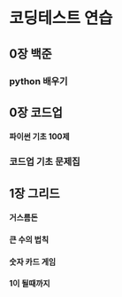 # 코딩테스트 연습


## 0장 백준

### python 배우기


## 0장 코드업

#### 파이썬 기초 100제

### 코드업 기초 문제집



## 1장 그리드

#### 거스름돈

#### 큰 수의 법칙

#### 숫자 카드 게임

#### 1이 될때까지
